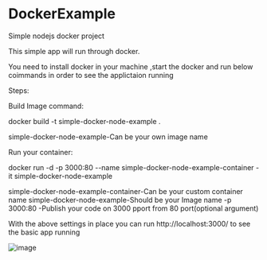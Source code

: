 # DockerExample
Simple nodejs docker project

This simple app will run through docker.

You need to install docker in your machine ,start the docker and run below coimmands in order to see the applictaion running

Steps:

Build Image command:

docker build -t simple-docker-node-example .

simple-docker-node-example-Can be your own image name

Run your container:

docker run -d -p 3000:80 --name simple-docker-node-example-container -it simple-docker-node-example

simple-docker-node-example-container-Can be your custom container name
simple-docker-node-example-Should be your Image name
-p 3000:80 -Publish your code on 3000 pport from 80 port(optional argument)

With the above settings in place you can run http://localhost:3000/ to see the basic app running

![image](https://user-images.githubusercontent.com/14859267/175241915-387f6bf1-0a3e-49dc-8e07-06f657d1b545.png)

